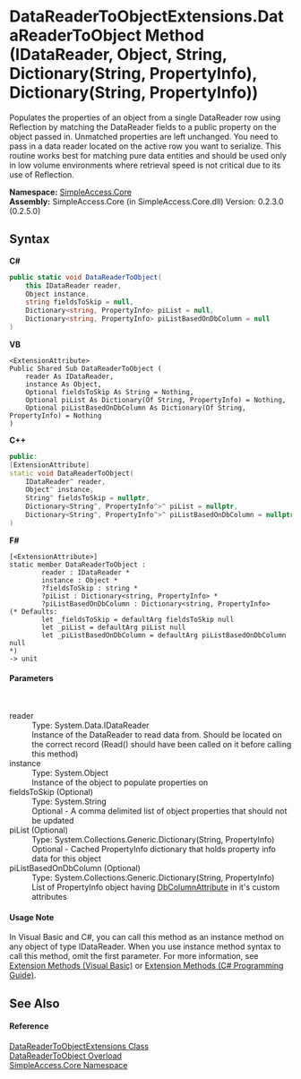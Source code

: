 # DataReaderToObjectExtensions.DataReaderToObject Method (IDataReader, Object, String, Dictionary(String, PropertyInfo), Dictionary(String, PropertyInfo))
 

Populates the properties of an object from a single DataReader row using Reflection by matching the DataReader fields to a public property on the object passed in. Unmatched properties are left unchanged. You need to pass in a data reader located on the active row you want to serialize. This routine works best for matching pure data entities and should be used only in low volume environments where retrieval speed is not critical due to its use of Reflection.

**Namespace:**&nbsp;<a href="a16105b5-9ef0-1333-33d4-5a00c99c3614">SimpleAccess.Core</a><br />**Assembly:**&nbsp;SimpleAccess.Core (in SimpleAccess.Core.dll) Version: 0.2.3.0 (0.2.5.0)

## Syntax

**C#**<br />
``` C#
public static void DataReaderToObject(
	this IDataReader reader,
	Object instance,
	string fieldsToSkip = null,
	Dictionary<string, PropertyInfo> piList = null,
	Dictionary<string, PropertyInfo> piListBasedOnDbColumn = null
)
```

**VB**<br />
``` VB
<ExtensionAttribute>
Public Shared Sub DataReaderToObject ( 
	reader As IDataReader,
	instance As Object,
	Optional fieldsToSkip As String = Nothing,
	Optional piList As Dictionary(Of String, PropertyInfo) = Nothing,
	Optional piListBasedOnDbColumn As Dictionary(Of String, PropertyInfo) = Nothing
)
```

**C++**<br />
``` C++
public:
[ExtensionAttribute]
static void DataReaderToObject(
	IDataReader^ reader, 
	Object^ instance, 
	String^ fieldsToSkip = nullptr, 
	Dictionary<String^, PropertyInfo^>^ piList = nullptr, 
	Dictionary<String^, PropertyInfo^>^ piListBasedOnDbColumn = nullptr
)
```

**F#**<br />
``` F#
[<ExtensionAttribute>]
static member DataReaderToObject : 
        reader : IDataReader * 
        instance : Object * 
        ?fieldsToSkip : string * 
        ?piList : Dictionary<string, PropertyInfo> * 
        ?piListBasedOnDbColumn : Dictionary<string, PropertyInfo> 
(* Defaults:
        let _fieldsToSkip = defaultArg fieldsToSkip null
        let _piList = defaultArg piList null
        let _piListBasedOnDbColumn = defaultArg piListBasedOnDbColumn null
*)
-> unit 

```


#### Parameters
&nbsp;<dl><dt>reader</dt><dd>Type: System.Data.IDataReader<br />Instance of the DataReader to read data from. Should be located on the correct record (Read() should have been called on it before calling this method)</dd><dt>instance</dt><dd>Type: System.Object<br />Instance of the object to populate properties on</dd><dt>fieldsToSkip (Optional)</dt><dd>Type: System.String<br />Optional - A comma delimited list of object properties that should not be updated</dd><dt>piList (Optional)</dt><dd>Type: System.Collections.Generic.Dictionary(String, PropertyInfo)<br />Optional - Cached PropertyInfo dictionary that holds property info data for this object</dd><dt>piListBasedOnDbColumn (Optional)</dt><dd>Type: System.Collections.Generic.Dictionary(String, PropertyInfo)<br />List of PropertyInfo object having <a href="f6e7b413-d896-0b4a-4ca8-34052f37dd41">DbColumnAttribute</a> in it's custom attributes</dd></dl>

#### Usage Note
In Visual Basic and C#, you can call this method as an instance method on any object of type IDataReader. When you use instance method syntax to call this method, omit the first parameter. For more information, see <a href="http://msdn.microsoft.com/en-us/library/bb384936.aspx">Extension Methods (Visual Basic)</a> or <a href="http://msdn.microsoft.com/en-us/library/bb383977.aspx">Extension Methods (C# Programming Guide)</a>.

## See Also


#### Reference
<a href="48951270-aee7-1aef-d48d-d0dc7151bd83">DataReaderToObjectExtensions Class</a><br /><a href="b07bb4d8-88ba-28be-b18f-6b1b1be035e9">DataReaderToObject Overload</a><br /><a href="a16105b5-9ef0-1333-33d4-5a00c99c3614">SimpleAccess.Core Namespace</a><br />